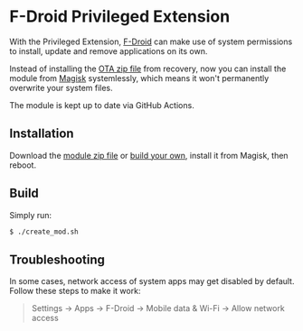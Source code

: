 # F-Droid Privileged Extension

With the Privileged Extension, [F-Droid](https://f-droid.org/en/packages/org.fdroid.fdroid/) can make use of system
permissions to install, update and remove applications on its own.

Instead of installing the [OTA zip file](https://f-droid.org/en/packages/org.fdroid.fdroid.privileged.ota/) from
recovery, now you can install the module from [Magisk](https://github.com/topjohnwu/Magisk) systemlessly, which means it
won't permanently overwrite your system files.

The module is kept up to date via GitHub Actions.

## Installation

Download the [module zip file](https://github.com/rhee876527/vN340-934hdf-io49FD/releases) or [build your own](#Build),
install it from Magisk, then reboot.

## Build

Simply run:

```sh
$ ./create_mod.sh
```

## Troubleshooting

In some cases, network access of system apps may get disabled by default. Follow these steps to make it work:

> Settings -> Apps -> F-Droid -> Mobile data & Wi-Fi -> Allow network access
